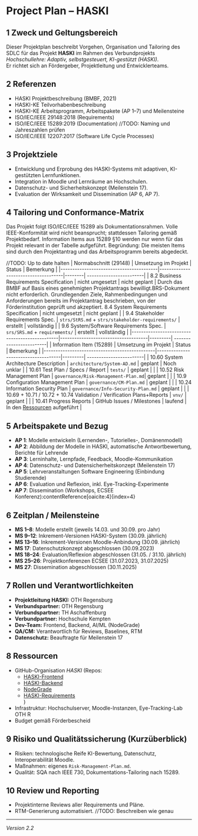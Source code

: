 # Project Plan – HASKI

## 1 Zweck und Geltungsbereich
Dieser Projektplan beschreibt Vorgehen, Organisation und Tailoring des SDLC für das Projekt **HASKI** im Rahmen des Verbundprojekts *Hochschullehre: Adaptiv, selbstgesteuert, KI-gestützt (HASKI)*.  
Er richtet sich an Fördergeber, Projektleitung und Entwicklerteams.  

## 2 Referenzen
- HASKI Projektbeschreibung (BMBF, 2021)  
- HASKI-KE Teilvorhabenbeschreibung  
- HASKI-KE Arbeitsprogramm, Arbeitspakete (AP 1–7) und Meilensteine
- ISO/IEC/IEEE 29148:2018 (Requirements)  
- ISO/IEC/IEEE 15289:2019 (Documentation) //TODO: Naming und Jahreszahlen prüfen
- ISO/IEC/IEEE 12207:2017 (Software Life Cycle Processes)  

## 3 Projektziele
- Entwicklung und Erprobung des HASKI-Systems mit adaptiven, KI-gestützten Lernfunktionen.  
- Integration in Moodle und Lernräume an Hochschulen.  
- Datenschutz- und Sicherheitskonzept (Meilenstein 17).  
- Evaluation der Wirksamkeit und Dissemination (AP 6, AP 7).  

## 4 Tailoring und Conformance-Matrix
Das Projekt folgt ISO/IEC/IEEE 15289 als Dokumentationsrahmen.
Volle IEEE-Konformität wird nicht beansprucht; stattdessen Tailoring gemäß Projektbedarf.
Information Items aus 15289 §10 werden nur wenn für das Projekt relevant in der Tabelle aufgeführt. Begründung: Die meisten Items sind durch den Projektantrag und das Arbeitsprogramm bereits abgedeckt.

//TODO: Up to date halten
| Normabschnitt (29148)                | Umsetzung im Projekt                | Status | Bemerkung               |
|-----------------------------------------|-------------------------------------|--------| ------------------------|
| 8.2 Business Requirements Specification     | nicht umgesetzt                     | nicht geplant |  Durch das BMBF auf Basis eines genehmigten Projektantrags bewilligt.BRS-Dokument nicht erforderlich. Grundlegenden Ziele, Rahmenbedingungen und Anforderungen bereits im Projektantrag beschrieben, von der Förderinstitution geprüft und akzeptiert.
8.4 System Requirements Specification | nicht umgesetzt | nicht geplant | 
| 9.4 Stakeholder Requirements Spec.        | `strs/StRS.md` + `strs/stakeholder-requirements/` | erstellt | vollständig |
| 9.6 System/Software Requirements Spec.      | `srs/SRS.md` + `requirements/`      | erstellt | vollständig |
|-----------------------------------------------|-------------------------------------|---------| ------------------------|
| Information Item (15289)                      | Umsetzung im Projekt                | Status  | Bemerkung               |
|-----------------------------------------------|-------------------------------------|---------| ------------------------|
| 10.60 System Architecture Description         | `architecture/System-AD.md`         | geplant | Noch unklar |
| 10.61 Test Plan / Specs / Report              | `tests/`                            | geplant | |
| 10.52 Risk Management Plan                    | `governance/Risk-Management-Plan.md`| geplant | |
| 10.9 Configuration Management Plan            | `governance/CM-Plan.md`             | geplant | |
| 10.24 Information Security Plan               | `governance/Info-Security-Plan.md`  | geplant | |
| 10.69 + 10.71 / 10.72 + 10.74 Validation / Verification Plans+Reports | `vnv/`      | geplant | |
| 10.41 Progress Reports                        | GitHub Issues / Milestones          | laufend | In den [Ressourcen](#8-Ressourcen) aufgeführt |


## 5 Arbeitspakete und Bezug
- **AP 1**: Modelle entwickeln (Lernenden-, Tutorielles-, Domänenmodell)  
- **AP 2**: Abbildung der Modelle in HASKI, automatische Antwortbewertung, Berichte für Lehrende  
- **AP 3**: Lerninhalte, Lernpfade, Feedback, Moodle-Kommunikation  
- **AP 4**: Datenschutz- und Datensicherheitskonzept (Meilenstein 17)  
- **AP 5**: Lehrveranstaltungen Software Engineering (Einbindung Studierende)  
- **AP 6**: Evaluation und Reflexion, inkl. Eye-Tracking-Experimente  
- **AP 7**: Dissemination (Workshops, ECSEE Konferenz):contentReference[oaicite:4]{index=4}

## 6 Zeitplan / Meilensteine
- **MS 1–8**: Modelle erstellt (jeweils 14.03. und 30.09. pro Jahr)  
- **MS 9–12**: Inkrement-Versionen HASKI-System (30.09. jährlich)  
- **MS 13–16**: Inkrement-Versionen Moodle-Anbindung (30.09. jährlich)  
- **MS 17**: Datenschutzkonzept abgeschlossen (30.09.2023)  
- **MS 18–24**: Evaluation/Reflexion abgeschlossen (31.05. / 31.10. jährlich)  
- **MS 25–26**: Projektkonferenzen ECSEE (31.07.2023, 31.07.2025)  
- **MS 27**: Dissemination abgeschlossen (30.11.2025)

## 7 Rollen und Verantwortlichkeiten
- **Projektleitung HASKI:** OTH Regensburg
- **Verbundspartner:** OTH Regensburg
- **Verbundspartner:** TH Aschaffenburg 
- **Verbundpartner:** Hochschule Kempten
- **Dev-Team:** Frontend, Backend, AI/ML (NodeGrade)
- **QA/CM:** Verantwortlich für Reviews, Baselines, RTM  
- **Datenschutz:** Beauftragte für Meilenstein 17

## 8 Ressourcen
- GitHub-Organisation *HASKI* (Repos:  
    - [HASKI-Frontend](https://github.com/HASKI-RAK/HASKI-Frontend)  
    - [HASKI-Backend](https://github.com/HASKI-RAK/HASKI-Backend)  
    - [NodeGrade](https://github.com/HASKI-RAK/NodeGrade)  
    - [HASKI-Requirements](https://github.com/HASKI-RAK/haski-requirements)  
)  
- Infrastruktur: Hochschulserver, Moodle-Instanzen, Eye-Tracking-Lab OTH R  
- Budget gemäß Förderbescheid

## 9 Risiko und Qualitätssicherung (Kurzüberblick)
- Risiken: technologische Reife KI-Bewertung, Datenschutz, Interoperabilität Moodle.  
- Maßnahmen: eigenes `Risk-Management-Plan.md`.  
- Qualität: SQA nach IEEE 730, Dokumentations-Tailoring nach 15289.

## 10 Review und Reporting
- Projektinterne Reviews aller Requirements und Pläne.
- RTM-Generierung automatisiert. //TODO: Beschreiben wie genau
---

*Version 2.2*
